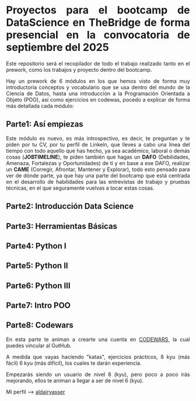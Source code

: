 <div style="text-align: justify;">

# Proyectos para el bootcamp de DataScience en TheBridge de forma presencial en la convocatoria de septiembre del 2025

Este repositorio será el recopilador de todo el trabajo realizado tanto en el prework, como los trabajos y proyecto dentro del bootcamp. 

Hay un prework de 6 módulos en los que hemos visto de forma muy introductoria conceptos y vocabulario que se usa dentro del mundo de la Ciencia de Datos, 
hasta una introducción a la Programación Orientada a Objeto (POO), así como ejercicios en codewas, pocedo a explicar de forma más detallada cada módulo:

## Parte1: Así empiezas
Este módulo es nuevo, es más introspectivo, es decir, te preguntan y te piden por tu CV, por tu perfil de Linkeln, que lleves a cabo una línea del tiempo con todo aquello que has hecho, ya sea académico, laboral o demás cosas (**JOBTIMELINE**), te piden también que hagas un **DAFO** (Debilidades, Amenaza, Fortalezas y Oportunidades) de tí y en base a ese DAFO, realizar un **CAME** (Corregir, Afrontar, Mantener y Explorar), todo esto pensado para ver de dónde parte, ya que hay una parte del bootcamp que está centrada en el desarrollo de habilidades para las entrevistas de trabajo y pruebas técnicas, en el que seguramente vuelvas a tocar estas cosas.

## Parte2: Introducción Data Science


## Parte3: Herramientas Básicas


## Parte4: Python I 


## Parte5: Python II  


## Parte6: Python III  


## Parte7: Intro POO 


## Parte8: Codewars 
En esta parte te animan a crearte una cuenta en [CODEWARS](https://www.codewars.com), la cual puedes vincular al GutHub.

A medida que vayas haciendo "katas", ejercicios prácticos, 8 kyu (más fácil) 6 kyu (más difícil), los cuales te darán experiencia.

Empezarás siendo un usuario de nivel 8 (kyu), pero poco a poco irás mejorando, ellos te animan a llegar a ser de nivel 6 (kyu).

Mi perfil --> [aldairyasser](https://www.codewars.com/users/aldairyasser)

</div>
